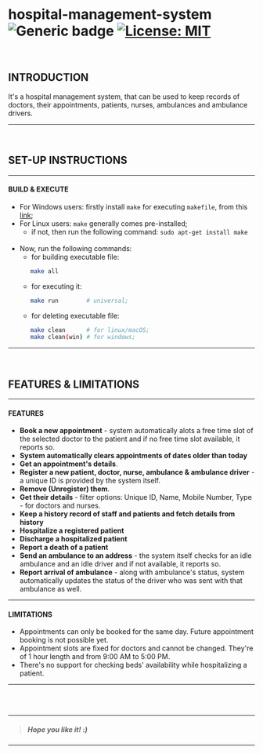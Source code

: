 # hospital-management-system &nbsp; ![Generic badge](https://img.shields.io/badge/Semester-Project-red.svg) [![License: MIT](https://img.shields.io/badge/License-MIT-yellow.svg)](https://en.wikipedia.org/wiki/MIT_License) <!--![views](https://visitor-badge.glitch.me/badge?page_id=code-chaser.hospital-management-system)--> &nbsp;

<br>

## INTRODUCTION
It's a hospital management system, that can be used to keep records of doctors, their appointments, patients, nurses, ambulances and ambulance drivers.

___

<br>

## SET-UP INSTRUCTIONS
___
#### BUILD & EXECUTE
- For Windows users: firstly install ` make ` for executing ` makefile `, from this [link](https://stackoverflow.com/questions/32127524/how-to-install-and-use-make-in-windows);
- For Linux users: ` make ` generally comes pre-installed;
   - if not, then run the following command: ` sudo apt-get install make `
   <br>
- Now, run the following commands:
   - for building executable file: 
  ```bash
     make all
  ```
   - for executing it:
  ```bash
     make run        # universal;
  ```
   - for deleting executable file:
  ```bash
     make clean      # for linux/macOS;
     make clean(win) # for windows;
  ```
___

<br>

## FEATURES & LIMITATIONS
___
#### FEATURES

- **Book a new appointment** - system automatically alots a free time slot of the selected doctor to the patient and if no free time slot available, it reports so.
- **System automatically clears appointments of dates older than today**
- **Get an appointment's details**.
- **Register a new patient, doctor, nurse, ambulance & ambulance driver** - a unique ID is provided by the system itself.
- **Remove (Unregister) them**.
- **Get their details** - filter options: Unique ID, Name, Mobile Number, Type - for doctors and nurses.
- **Keep a history record of staff and patients and fetch details from history**
- **Hospitalize a registered patient**
- **Discharge a hospitalized patient**
- **Report a death of a patient**
- **Send an ambulance to an address** - the system itself checks for an idle ambulance and an idle driver and if not available, it reports so.
- **Report arrival of ambulance** - along with ambulance's status, system automatically updates the status of the driver who was sent with that ambulance as well.

___
#### LIMITATIONS

- Appointments can only be booked for the same day. Future appointment booking is not possible yet.
- Appointment slots are fixed for doctors and cannot be changed. They're of 1 hour length and from 9:00 AM to 5:00 PM.
- There's no support for checking beds' availability while hospitalizing a patient.


___

<br>
<br>


___
>##### *Hope you like it! :)*
___
